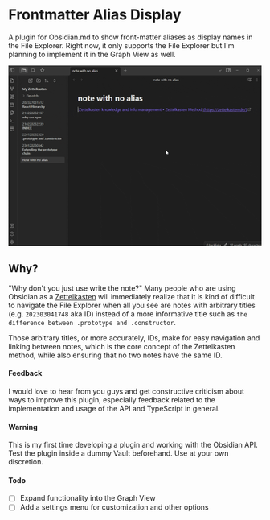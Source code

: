 # Frontmatter Alias Display
A plugin for Obsidian.md to show front-matter aliases as display names in the File Explorer. Right now, it only supports the File Explorer but I'm planning to implement it in the Graph View as well.

![demonstration](frontmatter-alias-display.gif)

## Why?
"Why don't you just use write the note?" 
Many people who are using Obsidian as a [Zettelkasten](https://zettelkasten.de/) will immediately realize that it is kind of difficult to navigate the File Explorer when all you see are notes with arbitrary titles (e.g. `202303041748` aka ID) instead of a more informative title such as `the difference between .prototype and .constructor`.

Those arbitrary titles, or more accurately, IDs, make for easy navigation and linking between notes, which is the core concept of the Zettelkasten method, while also ensuring that no two notes have the same ID.

#### Feedback
I would love to hear from you guys and get constructive criticism about ways to improve this plugin, especially feedback related to the implementation and usage of the API and TypeScript in general.

#### Warning
This is my first time developing a plugin and working with the Obsidian API. Test the plugin inside a dummy Vault beforehand. Use at your own discretion.

#### Todo
- [ ] Expand functionality into the Graph View
- [ ] Add a settings menu for customization and other options
